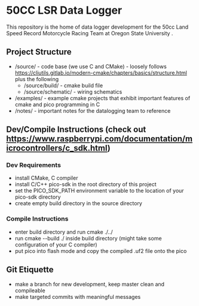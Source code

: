 # 50CC LSR Data Logger 

This repository is the home of data logger development for the 50cc Land Speed Record Motorcycle Racing Team at Oregon State University .

## Project Structure 
- /source/ - code base (we use C and CMake) - loosely follows https://cliutils.gitlab.io/modern-cmake/chapters/basics/structure.html plus the following
    - /source/build/ - cmake build file
    - /source/schematic/ - wiring schematics 
- /examples/ - example cmake projects that exhibit important features of cmake and pico programming in C
- /notes/ - important notes for the datalogging team to reference

## Dev/Compile Instructions (check out https://www.raspberrypi.com/documentation/microcontrollers/c_sdk.html)

### Dev Requirements 
- install CMake, C compiler 
- install C/C++ pico-sdk in the root directory of this project 
- set the PICO_SDK_PATH environment variable to the location of your pico-sdk directory
- create empty build directory in the source directory

### Compile Instructions 
- enter build directory and run cmake ./../
- run cmake --build ./ inside build directory (might take some configuration of your C compiler)
- put pico into flash mode and copy the compiled .uf2 file onto the pico

## Git Etiquette
- make a branch for new development, keep master clean and compileable
- make targeted commits with meaningful messages
